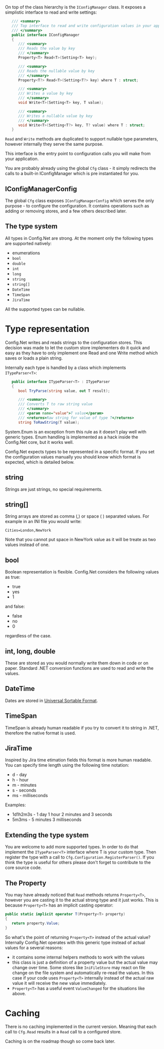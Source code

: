 On top of the class hierarchy is the `IConfigManager` class. It exposes a simplistic interface to read and write settings:

```csharp
   /// <summary>
   /// Top interface to read and write configuration values in your application or a part of it.
   /// </summary>
   public interface IConfigManager
   {
      /// <summary>
      /// Reads the value by key
      /// </summary>
      Property<T> Read<T>(Setting<T> key);

      /// <summary>
      /// Reads the nullable value by key
      /// </summary>
      Property<T?> Read<T>(Setting<T?> key) where T : struct;

      /// <summary>
      /// Writes a value by key
      /// </summary>
      void Write<T>(Setting<T> key, T value);

      /// <summary>
      /// Writes a nullable value by key
      /// </summary>
      void Write<T>(Setting<T?> key, T? value) where T : struct;
   }
```
`Read` and `Write` methods are duplicated to support nullable type parameters, however internally they serve the same purpose.

This interface is the entry point to configuration calls you will make from your application.

You are probably already using the global `Cfg` class - it simply redirects the calls to a built-in IConfigManager which is pre instantiated for you. 

## IConfigManagerConfig

The global `Cfg` class exposes `IConfigManagerConfig` which serves the only purpose - to configure the configuration. It contains operations such as adding or removing stores, and a few others described later.

## The type system

All types in Config.Net are strong. At the moment only the following types are supported natively:

* enumerations
* `bool`
* `double`
* `int`
* `long`
* `string`
* `string[]`
* `DateTime`
* `TimeSpan`
* `JiraTime`

All the supported types can be nullable.

# Type representation

Config.Net writes and reads strings to the configuration stores. This decision was made to let the custom store implementers do it quick and easy as they have to only implement one Read and one Write method which saves or loads a plain string.

Internally each type is handled by a class which implements `ITypeParser<T>`:

```csharp
   public interface ITypeParser<T> : ITypeParser
   {
      bool TryParse(string value, out T result);

      /// <summary>
      /// Converts T to raw string value
      /// </summary>
      /// <param name="value">T value</param>
      /// <returns>Raw string for value of type T</returns>
      string ToRawString(T value);
```

System.Enum is an exception from this rule as it doesn't play well with generic types. Enum handling is implemented as a hack inside the Config.Net core, but it works well.

Config.Net expects types to be represented in a specific format. If you set the configuration values manually you should know which format is expected, which is detailed below.

## string

Strings are just strings, no special requirements.

## string[]

String arrays are stored as comma (,) or space ( ) separated values. For example in an INI file you would write:

```
Cities=London,NewYork
```

Note that you cannot put space in NewYork value as it will be treate as two values instead of one.

## bool

Boolean representation is flexible. Config.Net considers the following values as true:

* true
* yes
* 1

and false:

* false
* no
* 0

regardless of the case.

## int, long, double

These are stored as you would normally write them down in code or on paper. Standard .NET conversion functions are used to read and write the values.

## DateTime

Dates are stored in [Universal Sortable Format](https://msdn.microsoft.com/en-us/library/az4se3k1(v=vs.110).aspx#UniversalSortable).

## TimeSpan

TimeSpan is already human readable if you try to convert it to string in .NET, therefore the native format is used.

## JiraTime

Inspired by Jira time etimation fields this format is more human readable. You can specify time length using the following time notation:

* d - day
* h - hour
* m - minutes
* s - seconds
* ms - milliseconds

Examples:
* 1d1h2m3s - 1 day 1 hour 2 minutes and 3 seconds
* 5m3ms - 5 minutes 3 milliseconds

## Extending the type system

You are welcome to add more supported types. In order to do that implement the `ITypeParser<T>` interface where T is your custom type. Then register the type with a call to `Cfg.Configuration.RegisterParser()`. If you think the type is useful for others please don't forget to contribute to the core source code.

## The Property<T>

You may have already noticed that `Read` methods returns `Property<T>`, however you are casting it to the actual strong type and it just works. This is because `Property<T>` has an implicit casting operator:

```csharp
public static implicit operator T(Property<T> property)
{
   return property.Value;
}
```

So what's the point of returning `Property<T>` instead of the actual value? Internally Config.Net operates with this generic type instead of actual values for a several reasons:

* it contains some internal helpers methods to work with the values
* this class is just a definition of a property value but the actual value may change over time. Some stores like `IniFileStore` may react on file change on the file system and automatically re-read the values. In this case if your code uses `Property<T>` internally instead of the actual raw value it will receive the new value immediately.
* `Property<T>` has a useful event `ValueChanged` for the situations like above.

# Caching

There is no caching implemented in the current version. Meaning that each call to `Cfg.Read` results in a `Read` call to a configured store.

Caching is on the roadmap though so come back later.
